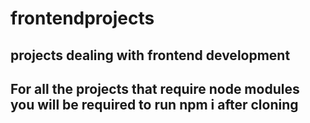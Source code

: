 # frontendprojects
## projects dealing with frontend development
## For all the projects that require node modules you will be required to run npm i after cloning
